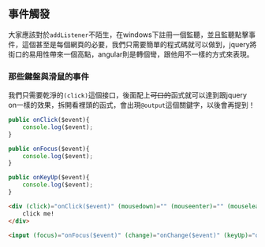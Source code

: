 ## 事件觸發

大家應該對於`addListener`不陌生，在windows下註冊一個監聽，並且監聽點擊事件，這個甚至是每個網頁的必要，我們只需要簡單的程式碼就可以做到，jquery將街口的易用性帶來一個高點，angular則是轉個彎，跟他用不一樣的方式來表現。

### 那些鍵盤與滑鼠的事件

我們只需要乾淨的`(click)`這個接口，後面配上~~可口的~~函式就可以達到跟jquery on一樣的效果，拆開看裡頭的函式，會出現`@output`這個關鍵字，以後會再提到！

```ts
public onClick($event){
    console.log($event);
}

public onFocus($event){
    console.log($event);
}

public onKeyUp($event){
    console.log($event);
}
```

```html
<div (click)="onClick($event)" (mousedown)="" (mouseenter)="" (mouseleave)="" >
    click me!
</div>

<input (focus)="onFocus($event)" (change)="onChange($event)" (keyUp)="onKeyUp($event)" />
```